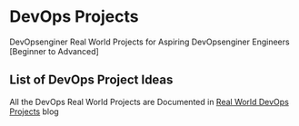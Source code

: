 # DevOps Projects

DevOpsenginer Real World Projects for Aspiring DevOpsenginer Engineers [Beginner to Advanced]

## List of DevOps Project Ideas

All the DevOps Real World Projects are Documented in [Real World DevOps Projects](https://devopscube.com/devops-projects/) blog
